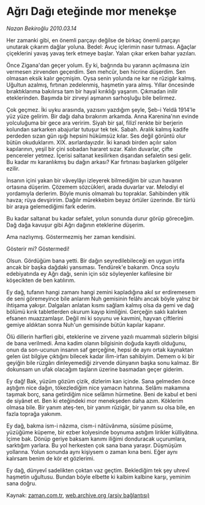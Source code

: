 # Ağrı Dağı eteğinde mor menekşe

*Nazan Bekiroğlu 2010.03.14*

<tr><td class="metin" colspan="2" style="padding-top: 20px; padding-left: 5px; ">Her zamanki gibi, en önemli parçayı değilse de birkaç önemli parçayı unutarak çıkarım dağlar yoluna. Bedel: Avuç içlerimin nasır tutması. Ağaçlar çiçeklerini yavaş yavaş terk etmeye başlar. Yalan çıkar erken bahar yazıları.</td></tr><tr><td class="metin" colspan="2" style="padding-top: 20px; padding-left: 5px; "><p>Önce Zigana'dan geçer yolum. Ey ki, bağrında bu yaranın açılmasına izin vermesen zirvenden geçerdim. Sen mehcûr, ben hicrine düşerdim. Sen olmasan eksik kalır geçmişim. Oysa senin yolunda ne kar ne rûzigâr kalmış. Uğultun azalmış, fırtınan zedelenmiş, haşmetin yara almış. Yıllar öncesinde bıraktıklarıma bakılırsa tam bir hayal kırıklığı yaşarım. Çıkmadan inilir eteklerinden. Başımda bir zirveyi aşmanın sarhoşluğu bile belirmez.
<p>Çok geçmez. İki uyku arasında, yazısını yazdığım şeyle, Şeb-i Yeldâ 1914'le yüz yüze gelirim. Bir dağı daha bırakırım arkamda. Anna Karenina'nın evinde yolculuğuma bir gece ara veririm. Siyah bir şal, filizî renkte bir berjerin kolundan sarkarken abajurlar tutuşur tek tek. Sabah. Aralık kalmış kadife perdeden sızan gün ışığı hepsini hükümsüz kılar. Ses değil görüntü olur bütün okuduklarım. XIX. asırlardayızdır. İki kanadı birden açılır salon kapılarının, yeşil bir çini sobadan hararet sızar. Kalın duvarlar, çifte pencereler yetmez. İçerisi saltanat kesilirken dışarıdan sefaletin sesi gelir. Bu kadar mı karanlıkmış bu dağın arkası? Kar fırtınası başlarken gölgeler ezilir.
<p>İnsanın içini yakan bir vâveylâyı izleyerek bilmediğim bir uzun havanın ortasına düşerim. Çözemem sözcükleri, arada duvarlar var. Melodiyi el yordamıyla derlerim. Böyle munis olmamalı bu topraklar. Sahibinden yitik havza; rüya devşiririm. Dağılır mürekkebim beyaz örtüler üzerinde. Bir türlü bir araya gelemediğimi fark ederim.
<p>Bu kadar saltanat bu kadar sefalet, yolun sonunda durur görüp göreceğim. Dağ dağa kavuşur gibi Ağrı dağının eteklerine düşerim.
<p>Ama nazlıymış. Göstermezmiş her zaman kendisini.
<p>Gösterir mi? Göstermedi!
<p>Olsun. Gördüğüm bana yetti. Bir dağın seyredilebileceği en uygun irtifa ancak bir başka dağdaki yansıması. Tendürek'e bakarım. Onca soylu edebiyatında ey Ağrı dağı, senin için söz söyleyenler kafilesine bir köşecikten de ben katılırım.
<p>Ey dağ, tufanın hangi zamanı hangi zemini kapladığına akıl sır erdiremesem de seni göremeyince bile anlarım Nuh gemisinin felâhı ancak böyle yalnız bir ihtişama yakışır. Dalgaları anlatan kısmı sağlam kalmış olsa da gemi ve dağ bölümü kırık tabletlerden okurum kayıp kimliğini. Gerçeğin saklı kalırken efsanen muazzamlaşır. Değil mi ki soyunu ve kavmini, hayvan çiftlerini gemiye aldıktan sonra Nuh'un gemisinde bütün kapılar kapanır.
<p>Ölü dillerin harfleri gibi, eteklerine ve zirvene yazılı muammalı sözlerin bilgisi de bana verilmedi. Ama kadim olanın bilgisinin doğuda kayıtlı olduğunu, onun da son-ucunun insanın saf gerçeğine, hepsi de aynı ortak kaynaktan gelen üst bilgiye çıktığını bilecek kadar ilim-irfan sahibiyim. Demem o ki bir geyiğin bile rüzgârı dinleyemediği zirvende dünyanın başka sonu kalmaz. Bir dokunsam un ufak olacağım taşların üzerine basmadan geçer giderim.
<p>Ey dağ! Bak, yüzüm gözüm çizik, dizlerim kan içinde. Sana gelmeden önce aştığım nice dağın, tökezlediğim nice yamacın hatırına. Selâmı makamına taşımak borç, sana getirdiğim nice selâmın hürmetine. Beni de kabul et beni de siyânet et. Ben ki eteğindeki mor menekşeden daha azım. Köklerim olmasa bile. Bir yanım ateş-ten, bir yanım rûzigâr, bir yanım su olsa bile, en fazla toprağa yakınım.
<p>Ey dağ, bakma ism-i nâzıma, cism-i nâtüvânıma, süsüme püsüme, yüzüğüme küpeme, bir ezber kolyesinde boynuma astığım lirikler külliyâtına. İçime bak. Dönüp geriye baksam kanımı iliğimi donduracak uçurumlara, sarktığım yarlara. Bu yol herkesten çok sana bana yaraşır. Düşmüşüm yollarına. Yolun sonunda aynı kişiysem o zaman kına beni. Eğer aynı kalırsam benim de kör et gözlerimi.
<p>Ey dağ, dünyevî sadelikten çoktan vaz geçtim. Beklediğim tek şey uhrevî haşmetin uğultusu. Bundan böyle elbette ki kalbim kalbine karşı, yeminim sana doğru.<br/></p></p></p></p></p></p></p></p></p></p></p></p></td></tr>

Kaynak: [zaman.com.tr](http://zaman.com.tr/yazar.do?yazino=961361), [web.archive.org (arşiv bağlantısı)](http://web.archive.org/web/20100316090125/http://www.zaman.com.tr:80/yazar.do?yazino=961361)

